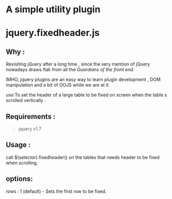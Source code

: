 A simple utility plugin 
============================

jquery.fixedheader.js
============================

Why :
---------------
Revisiting jQuery after a long time , since the very mention of jQuery nowadays draws flak from all the *Guardians of the front end*.

IMHO, jquery plugins are an easy way to learn plugin development , DOM manipulation and a bit of OOJS while we are at it.

*use*:To set the header of a large table to be fixed on screen when the table s scrolled vertically .


Requirements : 
---------------

>jquery v1.7


Usage :
---------------

call $(selector).fixedheader() on the tables that needs header to be fixed when scrolling.


options:
------------

rows : 1 (default) - Sets the first row to be fixed.
